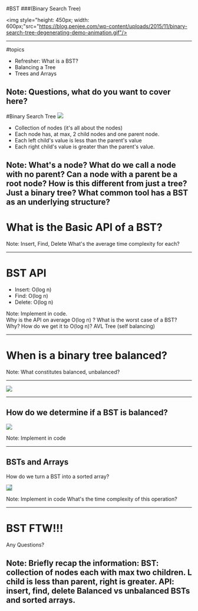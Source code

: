 #BST
###(Binary Search Tree)

<img style="height: 450px; width: 600px;"src="https://blog.penjee.com/wp-content/uploads/2015/11/binary-search-tree-degenerating-demo-animation.gif"/>

---

#topics
* Refresher: What is a BST?
* Balancing a Tree
* Trees and Arrays


Note:
Questions, what do you want to cover here?
---

#Binary Search Tree
<img src="https://www.tutorialspoint.com/data_structures_algorithms/images/binary_search_tree.jpg"/>

* Collection of nodes (it's all about the nodes)
* Each node has, at max, 2 child nodes and one parent node.
* Each left child's value is less than the parent's value
* Each right child's value is greater than the parent's value.

Note:
What's a node?
What do we call a node with no parent?
Can a node with a parent be a root node?
How is this different from just a tree?  Just a binary tree?
What common tool has a BST as an underlying structure?
---

# What is the Basic API of a BST?

Note:
Insert, Find, Delete
What's the average time complexity for each?

---

# BST API
* Insert: O(log n)
* Find: O(log n)
* Delete: O(log n)

Note: Implement in code.  
Why is the API on average O(log n) ?
What is the worst case of a BST? Why?  How do we get it to O(log n)? AVL Tree (self balancing)

---

# When is a binary tree balanced?

Note:
What constitutes balanced, unbalanced?

---

<img src="https://i1.wp.com/algorithms.tutorialhorizon.com/files/2014/09/BalancedTree-Example.png" />

---

## How do we determine if a BST is balanced?

<img src="https://3.bp.blogspot.com/-_5dGQOgIIl4/WXOmiP9nbrI/AAAAAAAAbAM/O6meBNN_nZ8TdsgG0feDr54rk4s6xjUoACLcBGAs/s1600/balance-between-neet-and-board.png"/>

Note:
Implement in code

---

## BSTs and Arrays
How do we turn a BST into a sorted array?

<img style='background-color: cadetblue;' src="http://msoe.us/taylor/tutorial/cs2852/bstArray2Tree.png"/>

Note:
Implement in code
What's the time complexity of this operation?

---

# BST FTW!!!
Any Questions?

Note:
Briefly recap the information:
BST: collection of nodes each with max two children. L child is less than parent, right is greater.
API: insert, find, delete
Balanced vs unbalanced
BSTs and sorted arrays.
---
